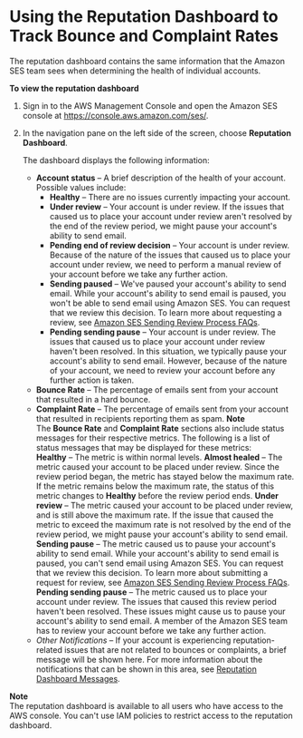 # Using the Reputation Dashboard to Track Bounce and Complaint Rates<a name="reputation-dashboard-dg"></a>

The reputation dashboard contains the same information that the Amazon SES team sees when determining the health of individual accounts\.

**To view the reputation dashboard**

1. Sign in to the AWS Management Console and open the Amazon SES console at [https://console\.aws\.amazon\.com/ses/](https://console.aws.amazon.com/ses/)\.

1. In the navigation pane on the left side of the screen, choose **Reputation Dashboard**\.

   The dashboard displays the following information:
   + **Account status** – A brief description of the health of your account\. Possible values include:
     + **Healthy** – There are no issues currently impacting your account\.
     + **Under review** – Your account is under review\. If the issues that caused us to place your account under review aren't resolved by the end of the review period, we might pause your account's ability to send email\.
     + **Pending end of review decision** – Your account is under review\. Because of the nature of the issues that caused us to place your account under review, we need to perform a manual review of your account before we take any further action\.
     + **Sending paused** – We've paused your account's ability to send email\. While your account's ability to send email is paused, you won't be able to send email using Amazon SES\. You can request that we review this decision\. To learn more about requesting a review, see [Amazon SES Sending Review Process FAQs](e-faq.md)\.
     + **Pending sending pause** – Your account is under review\. The issues that caused us to place your account under review haven't been resolved\. In this situation, we typically pause your account's ability to send email\. However, because of the nature of your account, we need to review your account before any further action is taken\.
   + **Bounce Rate** – The percentage of emails sent from your account that resulted in a hard bounce\.
   + **Complaint Rate** – The percentage of emails sent from your account that resulted in recipients reporting them as spam\.
**Note**  
The **Bounce Rate** and **Complaint Rate** sections also include status messages for their respective metrics\. The following is a list of status messages that may be displayed for these metrics:  
**Healthy** – The metric is within normal levels\.
**Almost healed** – The metric caused your account to be placed under review\. Since the review period began, the metric has stayed below the maximum rate\. If the metric remains below the maximum rate, the status of this metric changes to **Healthy** before the review period ends\.
**Under review** – The metric caused your account to be placed under review, and is still above the maximum rate\. If the issue that caused the metric to exceed the maximum rate is not resolved by the end of the review period, we might pause your account's ability to send email\.
**Sending pause** – The metric caused us to pause your account's ability to send email\. While your account's ability to send email is paused, you can't send email using Amazon SES\. You can request that we review this decision\. To learn more about submitting a request for review, see [Amazon SES Sending Review Process FAQs](e-faq.md)\.
**Pending sending pause** – The metric caused us to place your account under review\. The issues that caused this review period haven't been resolved\. These issues might cause us to pause your account's ability to send email\. A member of the Amazon SES team has to review your account before we take any further action\.
   + *Other Notifications* – If your account is experiencing reputation\-related issues that are not related to bounces or complaints, a brief message will be shown here\. For more information about the notifications that can be shown in this area, see [Reputation Dashboard Messages](reputationdashboardmessages.md)\.

**Note**  
The reputation dashboard is available to all users who have access to the AWS console\. You can't use IAM policies to restrict access to the reputation dashboard\.